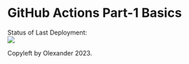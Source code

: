 # GitHub Actions Part-1 Basics


Status of Last Deployment:<br>
<img src="https: git remote add origin https://github.com/alexpiliavskiy/github-actions-part-1-basics.git/workflows/My-GitHubActions-Basics/badge.svg?branch=master"><br>


Copyleft by Olexander 2023.
